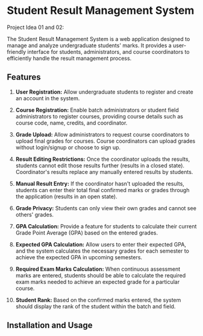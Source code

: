 # Student Result Management System

Project Idea 01 and 02:

The Student Result Management System is a web application designed to manage and analyze undergraduate students' marks. It provides a user-friendly interface for students, administrators, and course coordinators to efficiently handle the result management process.

## Features

1. **User Registration:** Allow undergraduate students to register and create an account in the system.

2. **Course Registration:** Enable batch administrators or student field administrators to register courses, providing course details such as course code, name, credits, and coordinator.

3. **Grade Upload:** Allow administrators to request course coordinators to upload final grades for courses. Course coordinators can upload grades without login/signup or choose to sign up.

4. **Result Editing Restrictions:** Once the coordinator uploads the results, students cannot edit those results further (results in a closed state). Coordinator's results replace any manually entered results by students.

5. **Manual Result Entry:** If the coordinator hasn't uploaded the results, students can enter their total final confirmed marks or grades through the application (results in an open state).

6. **Grade Privacy:** Students can only view their own grades and cannot see others' grades.

7. **GPA Calculation:** Provide a feature for students to calculate their current Grade Point Average (GPA) based on the entered grades.

8. **Expected GPA Calculation:** Allow users to enter their expected GPA, and the system calculates the necessary grades for each semester to achieve the expected GPA in upcoming semesters.

9. **Required Exam Marks Calculation:** When continuous assessment marks are entered, students should be able to calculate the required exam marks needed to achieve an expected grade for a particular course.

10. **Student Rank:** Based on the confirmed marks entered, the system should display the rank of the student within the batch and field.

## Installation and Usage
